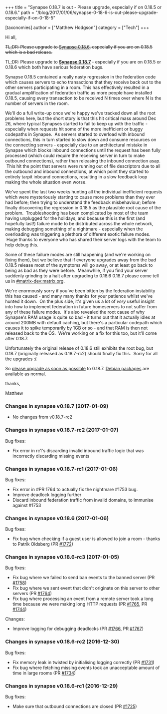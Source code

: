 +++
title = "Synapse 0.18.7 is out - Please upgrade, especially if on 0.18.5 or 0.18.6."
path = "/blog/2017/01/06/synapse-0-18-6-is-out-please-upgrade-especially-if-on-0-18-5"

[taxonomies]
author = ["Matthew Hodgson"]
category = ["Tech"]
+++

Hi all,

~~TL;DR: Please upgrade to <a href="https://github.com/matrix-org/synapse/releases/tag/v0.18.6">Synapse 0.18.6</a>, especially if you are on 0.18.5 which is a bad release.~~

TL;DR: Please upgrade to <strong><a href="https://github.com/matrix-org/synapse/releases/tag/v0.18.7">Synapse 0.18.7</a> </strong>- especially if you are on 0.18.5 or 0.18.6 which both have serious federation bugs.

Synapse 0.18.5 contained a really nasty regression in the federation code which causes servers to echo transactions that they receive back out to the other servers participating in a room. This has effectively resulted in a gradual amplification of federation traffic as more people have installed 0.18.5, causing every transaction to be received N times over where N is the number of servers in the room.

We'll do a full write-up once we're happy we've tracked down all the root problems here, but the short story is that this hit critical mass around Dec 26, where typical Synapses started to fail to keep up with the traffic - especially when requests hit some of the more inefficient or buggy codepaths in Synapse.  As servers started to overload with inbound connections, this in turn started to slow down and consume resources on the connecting servers - especially due to an architectural mistake in Synapse which blocks inbound connections until the request has been fully processed (which could require the receiving server in turn to make outbound connections), rather than releasing the inbound connection asap.  This hit the point that servers were running out of file descriptors due to all the outbound and inbound connections, at which point they started to entirely tarpit inbound connections, resulting in a slow feedback loop making the whole situation even worse.

We've spent the last two weeks hunting all the individual inefficient requests which were mysteriously starting to cause more problems than they ever had before; then trying to understand the feedback misbehaviour; before finally discovering the regression in 0.18.5 as the plausible root cause of the problem.  Troubleshooting has been complicated by most of the team having unplugged for the holidays, and because this is the first (and hopefully last!) failure mode to be distributed across the whole network, making debugging something of a nightmare - especially when the overloading was triggering a plethora of different exotic failure modes.  Huge thanks to everyone who has shared their server logs with the team to help debug this.

Some of these failure modes are still happening (and we're working on fixing them), but we believe that if everyone upgrades away from the bad 0.18.5 release most of the symptoms will go away, or at least go back to being as bad as they were before.  Meanwhile, if you find your server suddenly grinding to a halt after upgrading to ~~0.18.6~~ 0.18.7 please come tell us in <a href="https://matrix.to/#/#matrix-dev:matrix.org">#matrix-dev:matrix.org</a>.

We're enormously sorry if you've been bitten by the federation instability this has caused - and many many thanks for your patience whilst we've hunted it down.  On the plus side, it's given us a lot of *very* useful insight into how to implement federation in future homeservers to not suffer from any of these failure modes.  It's also revealed the root cause of why Synapse's RAM usage is quite so bad - it turns out that it actually idles at around 200MB with default caching, but there's a particular codepath which causes it to spike temporarily by 1GB or so - and that RAM is then not released back to the OS.  We're working on a fix for this too, but it'll come after 0.18.7.

Unfortunately the original release of 0.18.6 still exhibits the root bug, but 0.18.7 (originally released as 0.18.7-rc2) should finally fix this.  Sorry for all the upgrades :(

So <a href="https://github.com/matrix-org/synapse/releases/tag/v0.18.7">please upgrade as soon as possible</a> to 0.18.7.  <a href="/packages/debian">Debian packages</a> are available as normal.

thanks,

Matthew

<div class="markdown-body">

### Changes in synapse v0.18.7 (2017-01-09)

<ul>
<li>No changes from v0.18.7-rc2</li>
</ul>

### Changes in synapse v0.18.7-rc2 (2017-01-07)

Bug fixes:
<ul>
 	<li>Fix error in rc1's discarding invalid inbound traffic logic that was incorrectly discarding missing events
</li>
</ul>

### Changes in synapse v0.18.7-rc1 (2017-01-06)

Bug fixes:
<ul>
 	<li>Fix error in #PR 1764 to actually fix the nightmare #1753 bug.
</li>
 	<li>Improve deadlock logging further
</li>
 	<li>Discard inbound federation traffic from invalid domains, to immunise 
against #1753
</li>
</ul>

### Changes in synapse v0.18.6 (2017-01-06)

Bug fixes:
<ul>
 	<li>Fix bug when checking if a guest user is allowed to join a room - thanks to Patrik Oldsberg (PR <a class="issue-link js-issue-link" title="handlers/room_member: fix guest access check when joining rooms" href="https://github.com/matrix-org/synapse/pull/1772" data-id="199209215" data-error-text="Failed to load issue title" data-permission-text="Issue title is private">#1772</a>)</li>
</ul>

### Changes in synapse v0.18.6-rc3 (2017-01-05)

Bug fixes:
<ul>
 	<li>Fix bug where we failed to send ban events to the banned server (PR <a class="issue-link js-issue-link" href="https://github.com/matrix-org/synapse/pull/1758" data-url="https://github.com/matrix-org/synapse/issues/1758" data-id="198709898" data-error-text="Failed to load issue title" data-permission-text="Issue title is private">#1758</a>)</li>
 	<li>Fix bug where we sent event that didn't originate on this server to other servers (PR <a class="issue-link js-issue-link" href="https://github.com/matrix-org/synapse/pull/1764" data-url="https://github.com/matrix-org/synapse/issues/1764" data-id="198934605" data-error-text="Failed to load issue title" data-permission-text="Issue title is private">#1764</a>)</li>
 	<li>Fix bug where processing an event from a remote server took a long time because we were making long HTTP requests (PR <a class="issue-link js-issue-link" href="https://github.com/matrix-org/synapse/pull/1765" data-url="https://github.com/matrix-org/synapse/issues/1765" data-id="198940353" data-error-text="Failed to load issue title" data-permission-text="Issue title is private">#1765</a>, PR <a class="issue-link js-issue-link" href="https://github.com/matrix-org/synapse/pull/1744" data-url="https://github.com/matrix-org/synapse/issues/1744" data-id="198236017" data-error-text="Failed to load issue title" data-permission-text="Issue title is private">#1744</a>)</li>
</ul>
Changes:
<ul>
 	<li>Improve logging for debugging deadlocks (PR <a class="issue-link js-issue-link" href="https://github.com/matrix-org/synapse/pull/1766" data-url="https://github.com/matrix-org/synapse/issues/1766" data-id="198946790" data-error-text="Failed to load issue title" data-permission-text="Issue title is private">#1766</a>, PR <a class="issue-link js-issue-link" href="https://github.com/matrix-org/synapse/pull/1767" data-url="https://github.com/matrix-org/synapse/issues/1767" data-id="198958245" data-error-text="Failed to load issue title" data-permission-text="Issue title is private">#1767</a>)</li>
</ul>

### Changes in synapse v0.18.6-rc2 (2016-12-30)

Bug fixes:
<ul>
 	<li>Fix memory leak in twisted by initialising logging correctly (PR <a class="issue-link js-issue-link" href="https://github.com/matrix-org/synapse/pull/1731" data-url="https://github.com/matrix-org/synapse/issues/1731" data-id="198134635" data-error-text="Failed to load issue title" data-permission-text="Issue title is private">#1731</a>)</li>
 	<li>Fix bug where fetching missing events took an unacceptable amount of time in large rooms (PR <a class="issue-link js-issue-link" href="https://github.com/matrix-org/synapse/pull/1734" data-url="https://github.com/matrix-org/synapse/issues/1734" data-id="198178611" data-error-text="Failed to load issue title" data-permission-text="Issue title is private">#1734</a>)</li>
</ul>

### Changes in synapse v0.18.6-rc1 (2016-12-29)

Bug fixes:
<ul>
 	<li>Make sure that outbound connections are closed (PR <a class="issue-link js-issue-link" title="Wrap connections in an N minute timeout to ensure they get reaped correctly" href="https://github.com/matrix-org/synapse/pull/1725" data-id="197934419" data-error-text="Failed to load issue title" data-permission-text="Issue title is private">#1725</a>)</li>
</ul>
</div>
